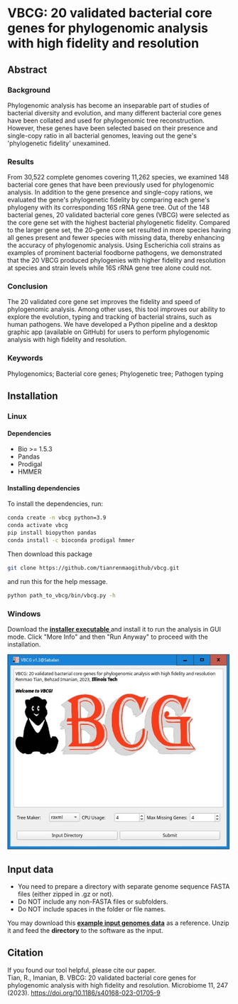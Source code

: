 # VBCG: 20 validated bacterial core genes for phylogenomic analysis with high fidelity and resolution
## Abstract
### Background
Phylogenomic analysis has become an inseparable part of studies of bacterial diversity and evolution, and many different bacterial core genes have been collated and used for phylogenomic tree reconstruction. However, these genes have been selected based on their presence and single-copy ratio in all bacterial genomes, leaving out the gene's 'phylogenetic fidelity' unexamined. 
### Results
From 30,522 complete genomes covering 11,262 species, we examined 148 bacterial core genes that have been previously used for phylogenomic analysis. In addition to the gene presence and single-copy rations, we evaluated the gene's phylogenetic fidelity by comparing each gene's phylogeny with its corresponding 16S rRNA gene tree. Out of the 148 bacterial genes, 20 validated bacterial core genes (VBCG) were selected as the core gene set with the highest bacterial phylogenetic fidelity. Compared to the larger gene set, the 20-gene core set resulted in more species having all genes present and fewer species with missing data, thereby enhancing the accuracy of phylogenomic analysis. Using Escherichia coli strains as examples of prominent bacterial foodborne pathogens, we demonstrated that the 20 VBCG produced phylogenies with higher fidelity and resolution at species and strain levels while 16S rRNA gene tree alone could not. 
### Conclusion
The 20 validated core gene set improves the fidelity and speed of phylogenomic analysis. Among other uses, this tool improves our ability to explore the evolution, typing and tracking of bacterial strains, such as human pathogens. We have developed a Python pipeline and a desktop graphic app (available on GitHub) for users to perform phylogenomic analysis with high fidelity and resolution.
### Keywords
Phylogenomics; Bacterial core genes; Phylogenetic tree; Pathogen typing 

## Installation
### Linux
#### Dependencies
- Bio >= 1.5.3<br>
- Pandas<br>
- Prodigal<br>
- HMMER<br>
#### Installing dependencies
To install the dependencies, run:<br>
```bash
conda create -n vbcg python=3.9
conda activate vbcg
pip install biopython pandas
conda install -c bioconda prodigal hmmer
```
Then download this package<br>
```bash
git clone https://github.com/tianrenmaogithub/vbcg.git
```
and run this for the help message.
```bash
python path_to_vbcg/bin/vbcg.py -h
```
### Windows
Download the <a href='https://zenodo.org/records/10594391/files/vbcg_v1.3_setup.exe?download=1'> <b> installer executable </b> </a> and install it to run the analysis in GUI mode. Click "More Info" and then "Run Anyway" to proceed with the installation.

<img src='gui.jpg' width=500px>

## Input data
- You need to prepare a directory with separate genome sequence FASTA files (either zipped in .gz or not).
- Do NOT include any non-FASTA files or subfolders.
- Do NOT include spaces in the folder or file names.

You may download this <a href='https://zenodo.org/records/10594391/files/genomes.zip?download=1'><b>example input genomes data</b></a> as a reference. Unzip it and feed the <b>directory</b> to the software as the input.

## Citation
If you found our tool helpful, please cite our paper.<br>
Tian, R., Imanian, B. VBCG: 20 validated bacterial core genes for phylogenomic analysis with high fidelity and resolution. Microbiome 11, 247 (2023). https://doi.org/10.1186/s40168-023-01705-9
